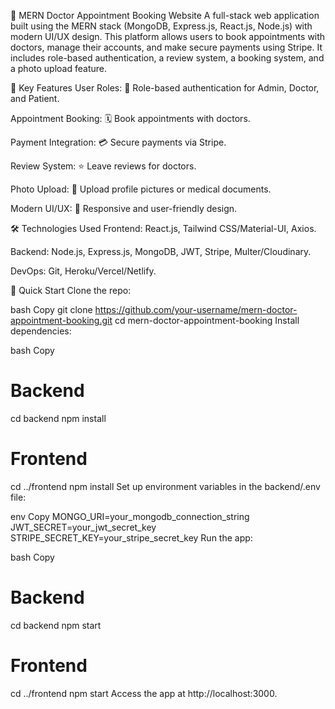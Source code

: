 🏥 MERN Doctor Appointment Booking Website
A full-stack web application built using the MERN stack (MongoDB, Express.js, React.js, Node.js) with modern UI/UX design. This platform allows users to book appointments with doctors, manage their accounts, and make secure payments using Stripe. It includes role-based authentication, a review system, a booking system, and a photo upload feature.

🌟 Key Features
User Roles: 🔐 Role-based authentication for Admin, Doctor, and Patient.

Appointment Booking: 🗓️ Book appointments with doctors.

Payment Integration: 💳 Secure payments via Stripe.

Review System: ⭐ Leave reviews for doctors.

Photo Upload: 📸 Upload profile pictures or medical documents.

Modern UI/UX: 🎨 Responsive and user-friendly design.

🛠️ Technologies Used
Frontend: React.js, Tailwind CSS/Material-UI, Axios.

Backend: Node.js, Express.js, MongoDB, JWT, Stripe, Multer/Cloudinary.

DevOps: Git, Heroku/Vercel/Netlify.

🚀 Quick Start
Clone the repo:

bash
Copy
git clone https://github.com/your-username/mern-doctor-appointment-booking.git
cd mern-doctor-appointment-booking
Install dependencies:

bash
Copy
# Backend
cd backend
npm install

# Frontend
cd ../frontend
npm install
Set up environment variables in the backend/.env file:

env
Copy
MONGO_URI=your_mongodb_connection_string
JWT_SECRET=your_jwt_secret_key
STRIPE_SECRET_KEY=your_stripe_secret_key
Run the app:

bash
Copy
# Backend
cd backend
npm start

# Frontend
cd ../frontend
npm start
Access the app at http://localhost:3000.
